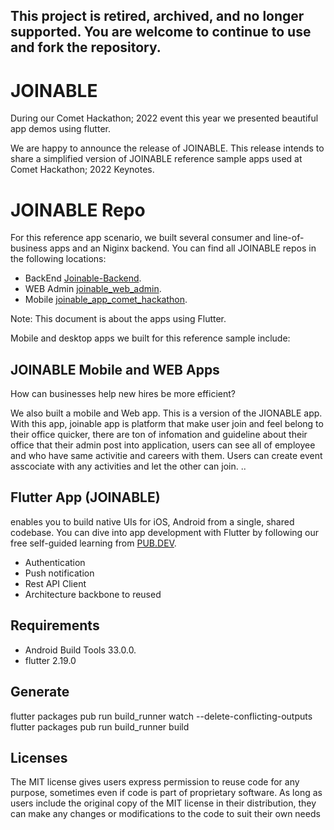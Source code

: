 ## This project is retired, archived, and no longer supported. You are welcome to continue to use and fork the repository.

# JOINABLE


During our Comet Hackathon; 2022 event this year we presented beautiful app demos using flutter.

We are happy to announce the release of JOINABLE. This release intends to share a simplified version of JOINABLE reference sample apps used at Comet Hackathon; 2022 Keynotes.

# JOINABLE Repo

For this reference app scenario, we built several consumer and line-of-business apps and an Niginx backend. You can find all JOINABLE repos in the following locations:

*  BackEnd [Joinable-Backend](https://github.com/leenaa46/Joinable-Backend.git).
*  WEB Admin [joinable_web_admin](https://github.com/vongsavanh-dev/joinable_web_admin.git).
*  Mobile [joinable_app_comet_hackathon](https://github.com/bobbie-github/joinable_app_comet_hackathon.git).

Note: This document is about the apps using Flutter.

Mobile and desktop apps we built for this reference sample include:

## JOINABLE Mobile and WEB Apps

How can businesses help new hires be more efficient?

We also built a mobile and Web app. This is a version of the JIONABLE app. With this app, joinable app is platform that make user join and feel belong to their office quicker, there are ton of infomation and guideline about their office that their admin post into application, users can see all of employee and who have same activitie and careers with them. Users can create event asscociate with any activities and let the other can join. ..

## Flutter App (JOINABLE)

enables you to build native UIs for iOS, Android from a single, shared codebase. You can dive into app development with Flutter by following our free self-guided learning from [PUB.DEV](https://pub.dev/).

* Authentication
* Push notification
* Rest API Client
* Architecture backbone to reused


## Requirements

* Android Build Tools 33.0.0.
* flutter 2.19.0


## Generate

flutter packages pub run build_runner watch --delete-conflicting-outputs
flutter packages pub run build_runner build

## Licenses

The MIT license gives users express permission to reuse code for any purpose, sometimes even if code is part of proprietary software. As long as users include the original copy of the MIT license in their distribution, they can make any changes or modifications to the code to suit their own needs